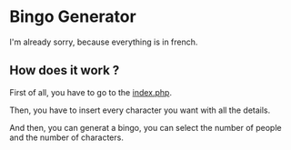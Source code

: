# Bingo Generator
I'm already sorry, because everything is in french.

## How does it work ?
First of all, you have to go to the [index.php](index.php).

Then, you have to insert every character you want with all the details.

And then, you can generat a bingo, you can select the number of people and the number of characters. 
